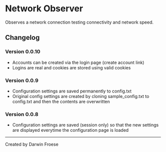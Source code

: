 # Network Observer

Observes a network connection testing connectivity and network speed.

## Changelog
### Version 0.0.10
* Accounts can be created via the login page (create account link)
* Logins are real and cookies are stored using valid cookies

### Version 0.0.9
* Configuration settings are saved permanently to config.txt
* Original config settings are created by cloning sample_config.txt to config.txt and then the contents are overwritten

### Version 0.0.8
* Configuration settings are saved (session only) so that the new settings are displayed everytime the configuration page is loaded

***

Created by Darwin Froese
